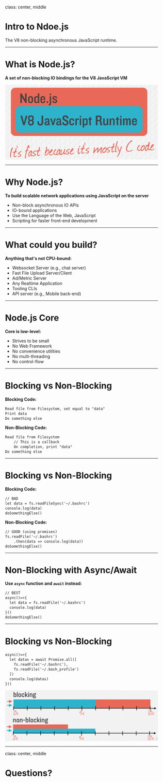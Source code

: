 
class: center, middle

# Intro to Ndoe.js

The V8 non-blocking asynchronous JavaScript runtime.

---

# What is Node.js?

**A set of non-blocking IO bindings for the V8 JavaScript VM**

![Node.js and V8](./images/node_and_v8.png)

---

# Why Node.js?

**To build scalable network applications using JavaScript on the server**

* Non-block asynchronous IO APIs
* IO-bound applications
* Use the Language of the Web, JavaScript 
* Scripting for faster front-end development 

---

# What could you build?

**Anything that's not CPU-bound:**

* Websocket Server (e.g., chat server)
* Fast File Upload Server/Client
* Ad/Metric Server
* Any Realtime Application
* Tooling CLIs
* API server (e.g., Mobile back-end)

---

# Node.js Core

**Core is low-level:**

* Strives to be small
* No Web Framework
* No convenience utilities
* No multi-threading
* No control-flow

---

# Blocking vs Non-Blocking

**Blocking Code:**

```
Read file from Filesystem, set equal to "data"
Print data
Do something else
```

**Non-Blocking Code:**

```
Read file from Filesystem
    // This is a callback
    On completion, print "data"
Do something else
```

---

# Blocking vs Non-Blocking

**Blocking Code:**

```node
// BAD
let data = fs.readFileSync('~/.bashrc')
console.log(data)
doSomethingElse()
```

**Non-Blocking Code:**

```node
// GOOD (using promises)
fs.readFile('~/.bashrc')
    .then(data => console.log(data))
doSomethingElse()
```

---

# Non-Blocking with Async/Await

**Use `async` function and `await` instead:**

```node
// BEST
async()=>{
  let data = fs.readFile('~/.bashrc')
  console.log(data)
}()
doSomethingElse()
```

---

# Blocking vs Non-Blocking

```node
async()=>{
  let datas = await Promise.all([
    fs.readFile('~/.bashrc'),
    fs.readFile('~/.bash_profile')
  ])
  console.log(datas)
}()
```

![Blocking vs Non-Blocking Timegraph](./images/blocking_vs_nonblocking.png)

---

class: center, middle

# Questions?
